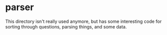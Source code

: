 # parser

This directory isn't really used anymore, but has some interesting code for sorting through questions, parsing things, and some data.
